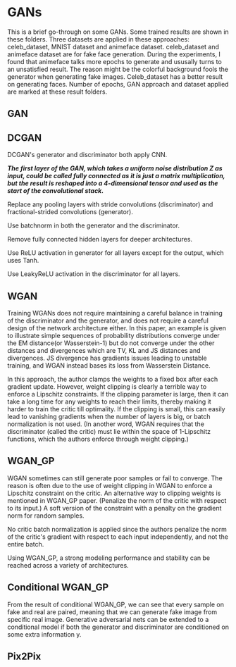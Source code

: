 # GANs
This is a brief go-through on some GANs. Some trained results are shown in these folders.
Three datasets are applied in these approaches: celeb_dataset, MNIST dataset and animeface dataset.
celeb_dataset and animeface dataset are for fake face generation. During the experiments, I found that animeface talks more epochs 
to generate and ususally turns to an unsatisfied result. The reason might be the colorful background fools the generator when generating fake images.
Celeb_dataset has a better result on generating faces. Number of epochs, GAN approach and dataset applied are marked at these result folders.
## GAN
## DCGAN
DCGAN's generator and discriminator both apply CNN. 

***The first layer of the GAN, which takes a uniform noise distribution Z as input, could
 be called fully connected as it is just a matrix multiplication, but the result is reshaped into a 4-dimensional tensor and used as the start of the convolutional stack.***

Replace any pooling layers with stride convolutions (discriminator) and fractional-strided convolutions (generator).

Use batchnorm in both the generator and the discriminator.

Remove fully connected hidden layers for deeper architectures.

Use ReLU activation in generator for all layers except for the output, which uses Tanh.

Use LeakyReLU activation in the discriminator for all layers.

## WGAN
Training WGANs does not require maintaining a careful balance in training of the discriminator and the generator, and does not require a careful design of the network architecture either.
In this paper, an example is given to illustrate simple sequences of probability distributions converge under the EM distance(or Wasserstein-1) but do not converge under the other distances
and divergences which are TV, KL and JS distances and divergences. JS divergence has gradients issues leading to unstable training, and WGAN instead bases its loss from 
Wasserstein Distance.

In this approach, the author clamps the weights to a fixed box after each gradient update.
However, weight clipping is clearly a terrible way to enforce a Lipschitz constraints. If the clipping parameter is large,
then it can take a long time for any weights to reach their limits, thereby making it harder to train the critic till optimality.
If the clipping is small, this can easily lead to vanishing gradients when the number of 
layers is big, or batch normalization is not used. (In another word, WGAN requires that the discriminator (called the critic) must lie within the space of 1-Lipschitz functions, which the authors enforce through weight clipping.)
## WGAN_GP
WGAN sometimes can still generate poor samples or fail to converge. The reason is often due to the use of weight clipping in WGAN to enforce a Lipschitz constraint on the critic.
An alternative way to clipping weights is mentioned in WGAN_GP paper. (Penalize the norm of the critic with respect to its input.)
A soft version of the constraint with a penalty on the gradient norm for random samples.

No critic batch normalization is applied since the authors penalize the norm of the critic's gradient with respect to each input independently, and not the entire batch.

Using WGAN_GP, a strong modeling performance and stability can be reached across a variety of architectures.
## Conditional WGAN_GP
From the result of conditional WGAN_GP, we can see that every sample on fake and real are paired,
meaning that we can generate fake image from specific real image. Generative adversarial nets can be extended to a conditional model if both the generator and discriminator are 
conditioned on some extra information y.
## Pix2Pix
